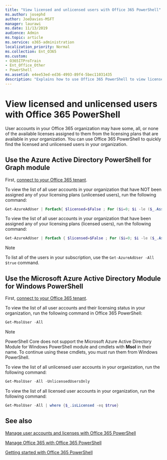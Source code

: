 ```yaml
---
title: "View licensed and unlicensed users with Office 365 PowerShell"
ms.author: josephd
author: JoeDavies-MSFT
manager: laurawi
ms.date: 11/13/2019
audience: Admin
ms.topic: article
ms.service: o365-administration
localization_priority: Normal
ms.collection: Ent_O365
ms.custom: 
- O365ITProTrain
- Ent_Office_Other
- PowerShell
ms.assetid: e4ee53ed-ed36-4993-89f4-5bec11031435
description: "Explains how to use Office 365 PowerShell to view licensed and unlicensed user accounts."
---
```


# View licensed and unlicensed users with Office 365 PowerShell

User accounts in your Office 365 organization may have some, all, or none of the available licenses assigned to them from the licensing plans that are available in your organization. You can use Office 365 PowerShell to quickly find the licensed and unlicensed users in your organization.

## Use the Azure Active Directory PowerShell for Graph module

First, [connect to your Office 365 tenant](connect-to-office-365-powershell.md#connect-with-the-azure-active-directory-powershell-for-graph-module).
 
To view the list of all user accounts in your organization that have NOT been assigned any of your licensing plans (unlicensed users), run the following command:
  
```powershell
Get-AzureAdUser | ForEach{ $licensed=$False ; For ($i=0; $i -le ($_.AssignedLicenses | Measure).Count ; $i++) { If( [string]::IsNullOrEmpty(  $_.AssignedLicenses[$i].disabledplans ) -ne $True) { $licensed=$true } } ; If( $licensed -eq $false) { Write-Host $_.UserPrincipalName} }
```

To view the list of all user accounts in your organization that have been assigned any of your licensing plans (licensed users), run the following command:
  
```powershell
Get-AzureAdUser | ForEach { $licensed=$False ; For ($i=0; $i -le ($_.AssignedLicenses | Measure).Count ; $i++) { If( [string]::IsNullOrEmpty(  $_.AssignedLicenses[$i].disabledplans ) -ne $True) { $licensed=$true } } ; If( $licensed -eq $true) { Write-Host $_.UserPrincipalName} }
```
>[!Note]
>To list all of the users in your subscription, use the `Get-AzureAdUser -All $true` command.
>

## Use the Microsoft Azure Active Directory Module for Windows PowerShell

First, [connect to your Office 365 tenant](connect-to-office-365-powershell.md#connect-with-the-microsoft-azure-active-directory-module-for-windows-powershell).

To view the list of all user accounts and their licensing status in your organization, run the following command in Office 365 PowerShell:
  
```powershell
Get-MsolUser -All
```

>[!Note]
>PowerShell Core does not support the Microsoft Azure Active Directory Module for Windows PowerShell module and cmdlets with **Msol** in their name. To continue using these cmdlets, you must run them from Windows PowerShell.
>

To view the list of all unlicensed user accounts in your organization, run the following command:
  
```powershell
Get-MsolUser -All -UnlicensedUsersOnly
```

To view the list of all licensed user accounts in your organization, run the following command:
  
```powershell
Get-MsolUser -All | where {$_.isLicensed -eq $true}
```

## See also

[Manage user accounts and licenses with Office 365 PowerShell](manage-user-accounts-and-licenses-with-office-365-powershell.md)
  
[Manage Office 365 with Office 365 PowerShell](manage-office-365-with-office-365-powershell.md)
  
[Getting started with Office 365 PowerShell](getting-started-with-office-365-powershell.md)
